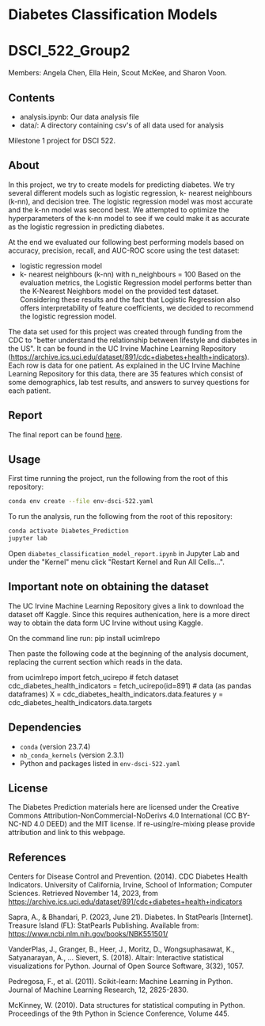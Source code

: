 # Diabetes Classification Models

# DSCI_522_Group2

Members: Angela Chen, Ella Hein, Scout McKee, and Sharon Voon.

## Contents

-   analysis.ipynb: Our data analysis file
-   data/: A directory containing csv's of all data used for analysis

Milestone 1 project for DSCI 522.

## About

In this project, we try to create models for predicting diabetes. We try
several different models such as logistic regression, k- nearest
neighbours (k-nn), and decision tree. The logistic regression model was
most accurate and the k-nn model was second best. We attempted to
optimize the hyperparameters of the k-nn model to see if we could make it
as accurate as the logistic regression in predicting diabetes.

At the end we evaluated our following best performing models based on accuracy,
precision, recall, and AUC-ROC score using the test dataset:
- logistic regression model
- k- nearest neighbours (k-nn) with n_neighbours = 100
Based on the evaluation metrics, the Logistic Regression model performs better
than the K-Nearest Neighbors model on the provided test dataset. Considering
these results and the fact that Logistic Regression also offers interpretability
of feature coefficients, we decided to recommend the logistic regression model.

The data set used for this project was created through funding from the
CDC to "better understand the relationship between lifestyle and
diabetes in the US". It can be found in the UC Irvine Machine Learning
Repository
(<https://archive.ics.uci.edu/dataset/891/cdc+diabetes+health+indicators>).
Each row is data for one patient. As explained in the UC Irvine Machine
Learning Repository for this data, there are 35 features which consist
of some demographics, lab test results, and answers to survey questions
for each patient.

## Report

The final report can be found [here](LINK%20TO%20THE%20HTML).

## Usage

First time running the project, run the following from the root of this
repository:

``` bash
conda env create --file env-dsci-522.yaml
```

To run the analysis, run the following from the root of this repository:

``` bash
conda activate Diabetes_Prediction
jupyter lab 
```

Open `diabetes_classification_model_report.ipynb` in Jupyter Lab and under the "Kernel" menu click
"Restart Kernel and Run All Cells...".

## Important note on obtaining the dataset

The UC Irvine Machine Learning Repository gives a link to download the
dataset off Kaggle. Since this requires authenication, here is a more
direct way to obtain the data form UC Irvine without using Kaggle.

On the command line run: pip install ucimlrepo

Then paste the following code at the beginning of the analysis document,
replacing the current section which reads in the data.

from ucimlrepo import fetch_ucirepo \# fetch dataset
cdc_diabetes_health_indicators = fetch_ucirepo(id=891) \# data (as
pandas dataframes) X = cdc_diabetes_health_indicators.data.features y =
cdc_diabetes_health_indicators.data.targets

## Dependencies

-   `conda` (version 23.7.4)
-   `nb_conda_kernels` (version 2.3.1)
-   Python and packages listed in `env-dsci-522.yaml`

## License

The Diabetes Prediction materials here are licensed under the Creative
Commons Attribution-NonCommercial-NoDerivs 4.0 International (CC
BY-NC-ND 4.0 DEED) and the MIT license. If re-using/re-mixing please
provide attribution and link to this webpage.

## References

Centers for Disease Control and Prevention. (2014). CDC Diabetes Health 
Indicators. University of California, Irvine, School of Information; 
Computer Sciences. Retrieved November 14, 2023, from 
https://archive.ics.uci.edu/dataset/891/cdc+diabetes+health+indicators

Sapra, A., & Bhandari, P. (2023, June 21). Diabetes. In StatPearls [Internet].
Treasure Island (FL): StatPearls Publishing. Available from: 
https://www.ncbi.nlm.nih.gov/books/NBK551501/

VanderPlas, J., Granger, B., Heer, J., Moritz, D., Wongsuphasawat,
K., Satyanarayan, A., ... Sievert, S. (2018). Altair: Interactive statistical
visualizations for Python. Journal of Open Source Software, 3(32), 1057.

Pedregosa, F., et al. (2011). Scikit-learn: Machine Learning in Python.
Journal of Machine Learning Research, 12, 2825-2830.

McKinney, W. (2010). Data structures for statistical computing in Python.
Proceedings of the 9th Python in Science Conference, Volume 445.
